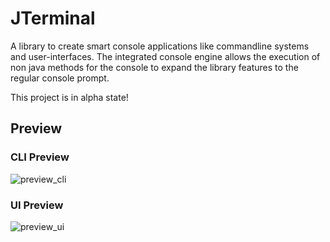 # JTerminal

A library to create smart console applications like commandline systems and user-interfaces. The integrated console
engine allows the execution of non java methods for the console to expand the library
features to the regular console prompt.

<warning>
This project is in alpha state!
</warning>

## Preview

### CLI Preview
<img src="preview_cli.gif" alt="preview_cli"/>

### UI Preview
<img src="preview_ui.gif" alt="preview_ui"/>
